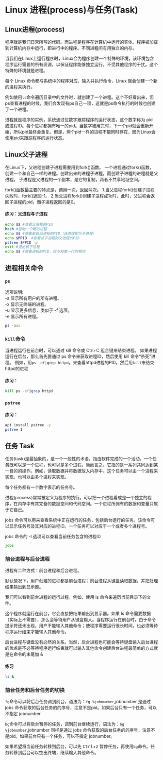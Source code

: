 # Linux 进程(process)与任务(Task)

## Linux进程(process)
程序就是我们日常所写的代码。而进程是程序在计算机中运行的实体。程序被加载到计算机内存中运行，即进行中的程序。不同进程间有用独立的内存。

当我们在Linux上运行程序时，Linux会为程序创建一个特殊的环境，该环境包含程序运行需要的所有资源，以保证程序能够独立运行，不受其他程序的干扰。这个特殊的环境就是进程。

每个 Linux 命令都与系统中的程序对应，输入并执行命令，Linux 就会创建一个新的进程来执行。

例如使用`ls`命令遍历目录中的文件时，就创建了一个进程。这个不好看出来，但ps查看进程的时候，我们会发现有ps自己一项，这就是ps命令执行的时候也创建了一个进程。

进程就是程序的实例，系统通过位数字跟踪程序的运行状态，这个数字称为 pid 或进程ID。每个进程都拥有唯一的pid。当数字被用完时，下一个pid就会重新开始，所以pid最终会重复。但是，两个pid一样的进程不能同时存在，因为Linux会使用pid来跟踪程序的运行状态。

## Linux父子进程
在Linux下，父进程创建子进程需要用到fork()函数。
一个进程通过fork()函数，创建一个和自己一样的进程。创建出来的进程子进程，而创建子进程的进程就是父进程。
子进程是父进程的一个副本，是它的复制，两者不共享地址空间。

fork()函数最主要的特点是，调用一次，返回两次。
1.当父进程fork()创建子进程失败时，fork()返回-1。
2.当父进程fork()创建子进程成功时，此时，父进程会返回子进程的pid，而子进程返回的是0。

#### 练习：父进程与子进程
```bash
echo $$ #查看父进程的PID
bash #启动一个新的进程
echo $$ #查看新启动进程的PID（该进程即为子进程）
echo $PPID  #查看该子进程的父进程的PID
pstree $PPID -p
exit #退出该子进程
echo $$ #查看进程的PID，应与和第一行的相同
```

## 进程相关命令
### `ps`
选项说明:  
-a 显示所有用户的所有进程。  
-x 显示无终端的进程。  
-u 显示更多信息，类似于 -f 选项。  
-e 显示所有进程。  

```bash
ps -aux
```

### `kill`命令
当进程运行在前台时，可以通过 kill 命令或 Ctrl+C 组合键来结束进程。
如果进程运行在后台，那么首先要通过 ps 命令来获取进程ID，然后使用 kill 命令“杀死”进程。
例如，用`ps -ef|grep httpd`，来查看httpd进程的PID，然后用`kill`来结束httpd的进程

#### 练习：
```bash
kill ps -ef|grep httpd
```


### `pstree`
#### 练习：

```bash
apt install pstree -y
pstree 1
```


## 任务 Task
任务(task)是最抽象的，是一个一般性的术语，指由软件完成的一个活动。一个任务既可以是一个进程，也可以是多个进程。简而言之，它指的是一系列共同达到某一目的的操作。例如，读取数据并将数据放入内存中。这个任务可以由一个进程来实现，也可以由多个进程来实现。 

每个任务都有一个数字表示的任务号。

进程(process)常常被定义为程序的执行。可以把一个进程看成是一个独立的程序，在内存中有其完备的数据空间和代码空间。一个进程所拥有的数据和变量只属于它自己。

jobs 命令可以用来查看系统中正在运行的任务，包括后台运行的任务。该命令可以显示任务号及其对应的进程ID。一个任务可以对应于一个或者多个进程号。

jobs 命令的 -l 选项可以查看当前任务包含的进程ID

```bash
jobs
```

### 前台进程与后台进程

进程有二种方式：前台进程和后台进程。

默认情况下，用户创建的进程都是前台进程；前台进程从键盘读取数据，并把处理结果输出到显示器。

我们可以看到前台进程的运行过程。例如，使用 ls 命令来遍历当前目录下的文件。

这个程序就运行在前台，它会直接把结果输出到显示器。如果 ls 命令需要数据（实际上不需要），那么会等待用户从键盘输入。当程序运行在前台时，由于命令提示符还未出现，用户不能输入其他命令；使程序需要运行很长时间，也必须等待程序运行结束才能输入其他命令。

后台进程与键盘没有必然的关系。当然，后台进程也可能会等待键盘输入后台进程的优点是不必等待程序运行结束就可以输入其他命令创建后台进程最简单的方式就是在命令的末尾加 &


#### 练习
```bash
ls &
```

### 前台任务和后台任务的切换

`fg`命令可以将后台任务调到前台，语法为：`fg %jobnumber`,jobnumber 是通过 jobs 命令获取的后台任务的的序号，注意不是pid。如果后台只有一个任务，可以不指定 jobnumber

`bg`命令可以将后台暂停的任务，调到前台继续运行，语法为：`bg %jobnumber`,jobnumber 同样是通过 jobs 命令获取的后台任务的的序号，注意不是pid。如果前台只有一个任务，可以不指定 jobnumber。

如果希望将当前任务转移到后台，可以先 <kbd>Ctrl</kbd>+<kbd>z</kbd> 暂停任务，再使用`bg`命令。任务转移到后台可以空出终端，继续输入其他命令。
